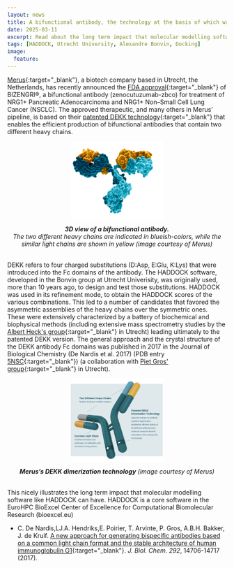 ```yaml
---
layout: news
title: A bifunctional antibody, the technology at the basis of which was originally designed with the HADDOCK software, is now a FDA-approved cancer therapeutics
date: 2025-03-11
excerpt: Read about the long term impact that molecular modelling software like HADDOCK can have on the development of therapeutics.
tags: [HADDOCK, Utrecht University, Alexandre Bonvin, Docking]
image:
  feature:
---
```


[Merus](https://merus.nl){:target="_blank"}, a biotech company based in Utrecht, the Netherlands, has recently announced the [FDA approval](https://ir.merus.nl/news-releases/news-release-details/merus-announces-fda-approval-bizengrir-zenocutuzumab-zbco-nrg1){:target="_blank"} of BIZENGRI®, a bifunctional antibody (zenocutuzumab-zbco) for treatment of NRG1+ Pancreatic Adenocarcinoma and NRG1+ Non–Small Cell Lung Cancer (NSCLC).
The approved therapeutic, and many others in Merus’ pipeline, is based on their [patented DEKK technology](https://ir.merus.nl/news-releases/news-release-details/merus-announces-fda-approval-bizengrir-zenocutuzumab-zbco-nrg1){:target="_blank"} that enables the efficient production of bifunctional antibodies that contain two different heavy chains. 

<center>
<figure>
    <img width="50%" align="center" src="/images/posts/bifunctional-antibody.png">
</figure>
<i><b>3D view of a bifunctional antibody.</b><br>The two different heavy chains are indicated in blueish-colors, while the similar light chains are shown in yellow (image courtesy of Merus)</i>
</center>
<br>


DEKK refers to four charged substitutions (D:Asp, E:Glu, K:Lys) that were introduced into the Fc domains of the antibody. The HADDOCK software, developed in the Bonvin group at Utrecht Univerisity, was originally used, more than 10 years ago, to design and test those substitutions. HADDOCK was used in its refinement mode, to obtain the HADDOCK scores of the various combinations. This led to a number of candidates that favored the asymmetric assemblies of the heavy chains over the symmetric ones. These were extensively characterized by a battery of biochemical and biophysical methods (including extensive mass spectrometry studies by the [Albert Heck's group](https://www.uu.nl/staff/AJRHeck){:target="_blank"} in Utrecht) leading ultimately to the patented DEKK version. The general approach and the crystal structure of the DEKK antibody Fc domains was published in 2017 in the Journal of Biological Chemistry (De Nardis et al. 2017) (PDB entry [5NSC](https://www.ebi.ac.uk/pdbe/entry/pdb/5nsc){:target="_blank"}) (a collaboration with [Piet Gros' group](https://www.uu.nl/staff/PGros){:target="_blank"} in Utrecht).

<center>
<figure>
    <img  width="50%" align="center" src="/images/posts/Merus-DEKK-technology.png">
</figure>
<i><b>Merus’s DEKK dimerization technology</b> (image courtesy of Merus)</i>
</center>
<br>


This nicely illustrates the long term impact that molecular modelling software like HADDOCK can have. HADDOCK is a core software in the EuroHPC BioExcel Center of Excellence for Computational Biomolecular Research (bioexcel.eu)

* C. De Nardis,LJ.A. Hendriks,E. Poirier, T. Arvinte, P. Gros, A.B.H. Bakker, J. de Kruif. [A new approach for generating bispecific antibodies based on a common light chain format and the stable architecture of human immunoglobulin G1](https://www.jbc.org/article/S0021-9258(20)34207-1/fulltext){:target="_blank"}.  _J. Biol. Chem._ *292*, 14706-14717 (2017).


